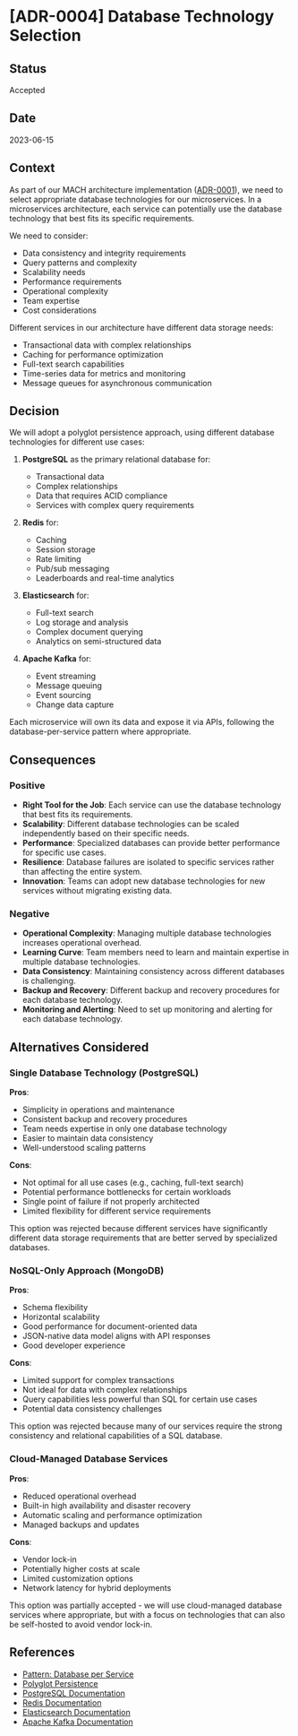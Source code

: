# [ADR-0004] Database Technology Selection

## Status

Accepted

## Date

2023-06-15

## Context

As part of our MACH architecture implementation ([ADR-0001](0001-adopt-mach-architecture.md)), we need to select appropriate database technologies for our microservices. In a microservices architecture, each service can potentially use the database technology that best fits its specific requirements.

We need to consider:
- Data consistency and integrity requirements
- Query patterns and complexity
- Scalability needs
- Performance requirements
- Operational complexity
- Team expertise
- Cost considerations

Different services in our architecture have different data storage needs:
- Transactional data with complex relationships
- Caching for performance optimization
- Full-text search capabilities
- Time-series data for metrics and monitoring
- Message queues for asynchronous communication

## Decision

We will adopt a polyglot persistence approach, using different database technologies for different use cases:

1. **PostgreSQL** as the primary relational database for:
   - Transactional data
   - Complex relationships
   - Data that requires ACID compliance
   - Services with complex query requirements

2. **Redis** for:
   - Caching
   - Session storage
   - Rate limiting
   - Pub/sub messaging
   - Leaderboards and real-time analytics

3. **Elasticsearch** for:
   - Full-text search
   - Log storage and analysis
   - Complex document querying
   - Analytics on semi-structured data

4. **Apache Kafka** for:
   - Event streaming
   - Message queuing
   - Event sourcing
   - Change data capture

Each microservice will own its data and expose it via APIs, following the database-per-service pattern where appropriate.

## Consequences

### Positive

- **Right Tool for the Job**: Each service can use the database technology that best fits its requirements.
- **Scalability**: Different database technologies can be scaled independently based on their specific needs.
- **Performance**: Specialized databases can provide better performance for specific use cases.
- **Resilience**: Database failures are isolated to specific services rather than affecting the entire system.
- **Innovation**: Teams can adopt new database technologies for new services without migrating existing data.

### Negative

- **Operational Complexity**: Managing multiple database technologies increases operational overhead.
- **Learning Curve**: Team members need to learn and maintain expertise in multiple database technologies.
- **Data Consistency**: Maintaining consistency across different databases is challenging.
- **Backup and Recovery**: Different backup and recovery procedures for each database technology.
- **Monitoring and Alerting**: Need to set up monitoring and alerting for each database technology.

## Alternatives Considered

### Single Database Technology (PostgreSQL)

**Pros**:
- Simplicity in operations and maintenance
- Consistent backup and recovery procedures
- Team needs expertise in only one database technology
- Easier to maintain data consistency
- Well-understood scaling patterns

**Cons**:
- Not optimal for all use cases (e.g., caching, full-text search)
- Potential performance bottlenecks for certain workloads
- Single point of failure if not properly architected
- Limited flexibility for different service requirements

This option was rejected because different services have significantly different data storage requirements that are better served by specialized databases.

### NoSQL-Only Approach (MongoDB)

**Pros**:
- Schema flexibility
- Horizontal scalability
- Good performance for document-oriented data
- JSON-native data model aligns with API responses
- Good developer experience

**Cons**:
- Limited support for complex transactions
- Not ideal for data with complex relationships
- Query capabilities less powerful than SQL for certain use cases
- Potential data consistency challenges

This option was rejected because many of our services require the strong consistency and relational capabilities of a SQL database.

### Cloud-Managed Database Services

**Pros**:
- Reduced operational overhead
- Built-in high availability and disaster recovery
- Automatic scaling and performance optimization
- Managed backups and updates

**Cons**:
- Vendor lock-in
- Potentially higher costs at scale
- Limited customization options
- Network latency for hybrid deployments

This option was partially accepted - we will use cloud-managed database services where appropriate, but with a focus on technologies that can also be self-hosted to avoid vendor lock-in.

## References

- [Pattern: Database per Service](https://microservices.io/patterns/data/database-per-service.html)
- [Polyglot Persistence](https://martinfowler.com/bliki/PolyglotPersistence.html)
- [PostgreSQL Documentation](https://www.postgresql.org/docs/)
- [Redis Documentation](https://redis.io/documentation)
- [Elasticsearch Documentation](https://www.elastic.co/guide/index.html)
- [Apache Kafka Documentation](https://kafka.apache.org/documentation/)
